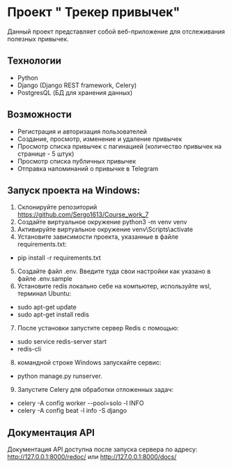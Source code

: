 # Проект " Трекер привычек"

Данный проект представляет собой веб-приложение для отслеживания полезных привычек. 

## Технологии

- Python
- Django (Django REST framework, Celery)
- PostgresQL (БД для хранения данных)

## Возможности

- Регистрация и авторизация пользователей
- Создание, просмотр, изменение и удаление привычек
- Просмотр списка привычек с пагинацией (количество привычек на странице - 5 штук)
- Просмотр списка публичных привычек
- Отправка напоминаний о привычке в Telegram

## Запуск проекта на Windows:

1. Склонируйте репозиторий https://github.com/Sergo1613/Course_work_7
2. Создайте виртуальное окружение python3 -m venv venv
3. Активируйте виртуальное окружение venv\Scripts\activate
4. Установите зависимости проекта, указанные в файле requirements.txt:
* pip install -r requirements.txt
5. Создайте файл .env. Введите туда свои настройки как указано в файле .env.sample
6. Установите redis локально себе на компьютер, используйте wsl, терминал Ubuntu:
* sudo apt-get update
* sudo apt-get install redis
7. После установки запустите сервер Redis с помощью:
* sudo service redis-server start
* redis-cli
8. командной строке Windows запускайте сервис:
* python manage.py runserver.
9. Запустите Celery для обработки отложенных задач:
* celery -A config worker --pool=solo -l INFO
* celery -A config beat -l info -S django

## Документация API

Документация API доступна после запуска сервера по адресу: http://127.0.0.1:8000/redoc/ или http://127.0.0.1:8000/docs/
